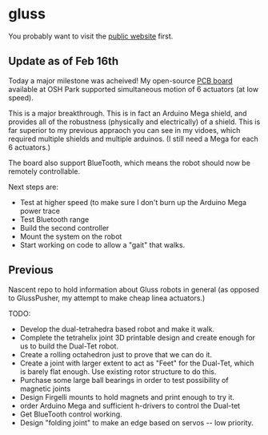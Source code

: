 # gluss

You probably want to visit the [public website](http://pubinv.github.io/gluss) first.

## Update as of Feb 16th

Today a major milestone was acheived!  My open-source [PCB board](https://oshpark.com/shared_projects/5xxBXrSD) available at OSH Park supported simultaneous motion of 6 actuators (at low speed).

This is a major breakthrough. This is in fact an Arduino Mega shield, and provides all of the robustness (physically and electrically) of a shield.  This is far superior to my previous appraoch you can see in my vidoes, which required multiple shields and multiple arduinos.  (I still need a Mega for each 6 actuators.)

The board also support BlueTooth, which means the robot should now be remotely controllable.

Next steps are:

* Test at higher speed (to make sure I don't burn up the Arduino Mega power trace
* Test Bluetooth range
* Build the second controller
* Mount the system on the robot
* Start working on code to allow a "gait" that walks.

## Previous

Nascent repo to hold information about Gluss robots in general (as opposed to GlussPusher, my attempt to make cheap linea
actuators.)

TODO:
* Develop the dual-tetrahedra based robot and make it walk.
* Complete the tetrahelix joint 3D printable design and create enough for us to build the Dual-Tet robot.
* Create a rolling octahedron just to prove that we can do it.
* Create a joint with larger extent to act as "Feet" for the Dual-Tet, which is barely flat enough. Use existing rotor
structure to do this.
* Purchase some large ball bearings in order to test possibility of magnetic joints
* Design Firgelli mounts to hold magnets and print enough to try it.
* order Arduino Mega and sufficient h-drivers to control the Dual-tet
* Get BlueTooth control working.
* Design "folding joint" to make an edge based on servos -- low priority.
